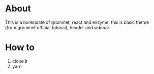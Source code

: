 # About

This is a boilerplate of grommet, react and enzyme, this is basic theme (from grommet official tutorial), header and sidebar.

# How to

1. clone it
2. yarn

